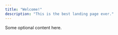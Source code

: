 ```yaml
---
title: "Welcome!"
description: "This is the best landing page ever."
---
```


Some optional content here.
